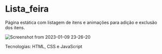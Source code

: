 # Lista_feira
Página estática com listagem de itens e animações para adição e exclusão dos itens.


![Screenshot from 2023-01-09 23-26-20](https://user-images.githubusercontent.com/13320047/211428447-d33b7ff3-8e71-44c2-9a6c-4ea8d962fd7f.png)

Tecnologias: HTML, CSS e JavaScript
